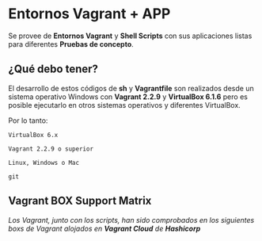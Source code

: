 # Entornos Vagrant + APP

Se provee de **Entornos Vagrant** y **Shell Scripts** con sus aplicaciones listas para diferentes **Pruebas de concepto**.

## ¿Qué debo tener?

El desarrollo de estos códigos de **sh** y **Vagrantfile** son realizados desde un sistema operativo Windows con **Vagrant 2.2.9** y **VirtualBox 6.1.6** pero es posible ejecutarlo en otros sistemas operativos y diferentes VirtualBox.

Por lo tanto:

``
VirtualBox 6.x
``

``
Vagrant 2.2.9 o superior
``

``
Linux, Windows o Mac
``

``
git
``

## Vagrant BOX Support Matrix
_Los Vagrant, junto con los scripts, han sido comprobados en los siguientes boxs de Vagrant alojados en **Vagrant Cloud** de **Hashicorp**_
